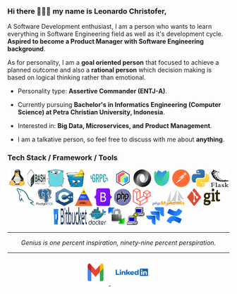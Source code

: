 ### Hi there 👋👋👋 my name is Leonardo Christofer,

A Software Development enthusiast, I am a person who wants to learn everything in Software Engineering field as well as it's development cycle. **Aspired to become a Product Manager with Software Engineering background**.

As for personality, I am a **goal oriented person** that focused to achieve a planned outcome and also a **rational person** which decision making is based on logical thinking rather than emotional.

- Personality type: **Assertive Commander (ENTJ-A)**.

- Currently pursuing **Bachelor's in Informatics Engineering (Computer Science) at Petra Christian University, Indonesia**.

- Interested in: **Big Data, Microservices, and Product Management**.

- I am a talkative person, so feel free to discuss with me about **anything**.

### Tech Stack / Framework / Tools

<p align="center">
    <img title="Linux" alt="Linux" src="https://raw.githubusercontent.com/leonardochristofer/leonardochristofer/master/assets/linux.svg" width="40" height="40"/>
    <img title="Bash" alt="Bash" src="https://raw.githubusercontent.com/leonardochristofer/leonardochristofer/master/assets/bash.svg" width="40" height="40"/>
    <img title="Go" alt="Go" src="https://raw.githubusercontent.com/leonardochristofer/leonardochristofer/master/assets/go.svg" width="40" height="40"/>  
    <img title="Gin" alt="Gin" src="https://raw.githubusercontent.com/leonardochristofer/leonardochristofer/master/assets/gin.svg" width="40" height="40"/>  
    <img title="gRPC" alt="gRPC" src="https://raw.githubusercontent.com/leonardochristofer/leonardochristofer/master/assets/grpc.svg" width="60" height="40"/>  
    <img title="Protobuf" alt="Protobuf" src="https://raw.githubusercontent.com/leonardochristofer/leonardochristofer/master/assets/protobuf.svg" width="40" height="40"/>  
    <img title="JSON" alt="JSON" src="https://raw.githubusercontent.com/leonardochristofer/leonardochristofer/master/assets/json.svg" width="40" height="40"/>  
    <img title="BloomRPC" alt="BloomRPC" src="https://raw.githubusercontent.com/leonardochristofer/leonardochristofer/master/assets/bloomrpc.svg" width="40" height="40"/>
    <img title="Postman" alt="Postman" src="https://raw.githubusercontent.com/leonardochristofer/leonardochristofer/master/assets/postman.svg" width="40" height="40"/>
    <img title="Python" alt="Python" src="https://raw.githubusercontent.com/leonardochristofer/leonardochristofer/master/assets/python.svg" width="40" height="40"/>
    <img title="Flask" alt="Flask" src="https://raw.githubusercontent.com/leonardochristofer/leonardochristofer/master/assets/flask.svg" width="40" height="40"/>
    <img title="MySQL" alt="MySQL" src="https://raw.githubusercontent.com/leonardochristofer/leonardochristofer/master/assets/mysql.svg" width="40" height="40"/>
    <img title="PostgreSQL" alt="PostgreSQL" src="https://raw.githubusercontent.com/leonardochristofer/leonardochristofer/master/assets/postgresql.svg" width="40" height="40"/>
    <img title="C++" alt="C++" src="https://raw.githubusercontent.com/leonardochristofer/leonardochristofer/master/assets/c++.svg" width="40" height="40"/>
    <img title="HTML CSS JS" alt="HTML CSS JS" src="https://raw.githubusercontent.com/leonardochristofer/leonardochristofer/master/assets/html_css_js.svg" width="40" height="40"/>
    <img title="Bootstrap" alt="Bootstrap" src="https://raw.githubusercontent.com/leonardochristofer/leonardochristofer/master/assets/bootstrap.svg" width="40" height="40"/>
    <img title="PHP" alt="PHP" src="https://raw.githubusercontent.com/leonardochristofer/leonardochristofer/master/assets/php.svg" width="40" height="40"/>
    <img title="Laravel" alt="Laravel" src="https://raw.githubusercontent.com/leonardochristofer/leonardochristofer/master/assets/laravel.svg" width="40" height="40"/>
    <img title="PhpMyAdmin" alt="PhpMyAdmin" src="https://raw.githubusercontent.com/leonardochristofer/leonardochristofer/master/assets/phpmyadmin.svg" width="75" height="40"/>
    <img title="Git" alt="Git" src="https://raw.githubusercontent.com/leonardochristofer/leonardochristofer/master/assets/git.svg" width="75" height="40"/>
    <img title="Bitbucket" alt="Bitbucket" src="https://raw.githubusercontent.com/leonardochristofer/leonardochristofer/master/assets/bitbucket.svg" width="75" height="40"/>
    <img title="Docker" alt="Docker" src="https://raw.githubusercontent.com/leonardochristofer/leonardochristofer/master/assets/docker.svg" width="40" height="40"/>
    <img title="WinSCP" alt="WinSCP" src="https://raw.githubusercontent.com/leonardochristofer/leonardochristofer/master/assets/winscp.png" width="40" height="40"/>
    <img title="PuTTY" alt="PuTTY" src="https://raw.githubusercontent.com/leonardochristofer/leonardochristofer/master/assets/putty.svg" width="40" height="40"/>
    <img title="Jira" alt="Jira" src="https://raw.githubusercontent.com/leonardochristofer/leonardochristofer/master/assets/jira.svg" width="40" height="40"/>
    <img title="Confluence" alt="Confluence" src="https://raw.githubusercontent.com/leonardochristofer/leonardochristofer/master/assets/confluence.svg" width="40" height="40"/>
</p>

<hr>
<p align="center">
    <i>Genius is one percent inspiration, ninety-nine percent perspiration.</i>
</p>
<hr>

<p align="center">
    <a href="mailto:leonardochristofer333@gmail.com" target="_blank">
        <img src="https://raw.githubusercontent.com/leonardochristofer/leonardochristofer/master/assets/gmail.svg" width="60" height="60"/>
    </a>
    <a href="https://www.linkedin.com/in/leonardochristofer" target="_blank">
        <img src="https://raw.githubusercontent.com/leonardochristofer/leonardochristofer/master/assets/linkedin.svg" width="100" height="60"/>
    </a>
</p>